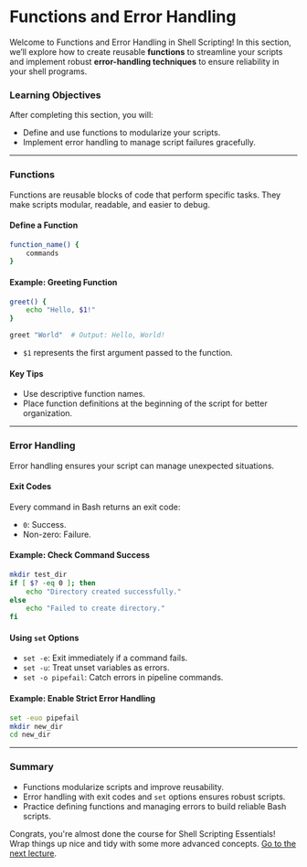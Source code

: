 # Functions and Error Handling
Welcome to Functions and Error Handling in Shell Scripting! In this section, we’ll explore how to create reusable **functions** to streamline your scripts and implement robust **error-handling techniques** to ensure reliability in your shell programs.

### Learning Objectives
After completing this section, you will:
- Define and use functions to modularize your scripts.
- Implement error handling to manage script failures gracefully.

---

### Functions
Functions are reusable blocks of code that perform specific tasks. They make scripts modular, readable, and easier to debug.

#### Define a Function
```bash
function_name() {
    commands
}
```

#### Example: Greeting Function
```bash
greet() {
    echo "Hello, $1!"
}

greet "World"  # Output: Hello, World!
```
- `$1` represents the first argument passed to the function.

#### Key Tips
- Use descriptive function names.
- Place function definitions at the beginning of the script for better organization.

---

### Error Handling
Error handling ensures your script can manage unexpected situations.

#### Exit Codes
Every command in Bash returns an exit code:
- `0`: Success.
- Non-zero: Failure.

#### Example: Check Command Success
```bash
mkdir test_dir
if [ $? -eq 0 ]; then
    echo "Directory created successfully."
else
    echo "Failed to create directory."
fi
```

#### Using `set` Options
- `set -e`: Exit immediately if a command fails.
- `set -u`: Treat unset variables as errors.
- `set -o pipefail`: Catch errors in pipeline commands.

#### Example: Enable Strict Error Handling
```bash
set -euo pipefail
mkdir new_dir
cd new_dir
```

---

### Summary
- Functions modularize scripts and improve reusability.
- Error handling with exit codes and `set` options ensures robust scripts.
- Practice defining functions and managing errors to build reliable Bash scripts.

Congrats, you're almost done the course for Shell Scripting Essentials! Wrap things up nice and tidy with some more advanced concepts. [Go to the next lecture](./6.-Going-Forward.md).


